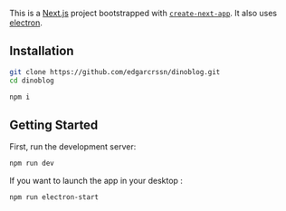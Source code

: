This is a [Next.js](https://nextjs.org/) project bootstrapped with [`create-next-app`](https://github.com/vercel/next.js/tree/canary/packages/create-next-app). It also uses [electron](https://www.electronjs.org/).

## Installation

```zsh
git clone https://github.com/edgarcrssn/dinoblog.git
cd dinoblog
```

```zsh
npm i
```

## Getting Started

First, run the development server:

```zsh
npm run dev
```

If you want to launch the app in your desktop :
```zsh
npm run electron-start
```

